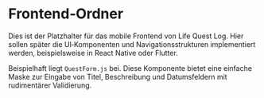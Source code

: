 # Frontend‑Ordner

Dies ist der Platzhalter für das mobile Frontend von Life Quest Log.  Hier sollen später die UI‑Komponenten und Navigationsstrukturen implementiert werden, beispielsweise in React Native oder Flutter.

Beispielhaft liegt `QuestForm.js` bei.  Diese Komponente bietet eine einfache Maske zur Eingabe von Titel, Beschreibung und Datumsfeldern mit rudimentärer Validierung.